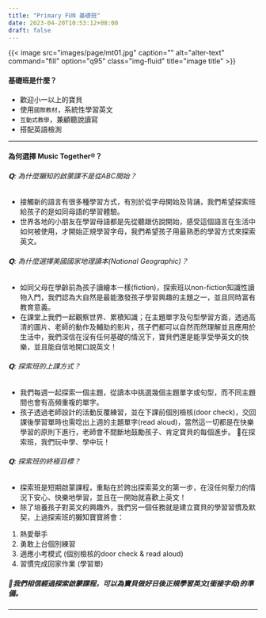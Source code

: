 ```yaml
---
title: "Primary FUN 基礎班"
date: 2023-04-20T10:53:12+08:00
draft: false
---
```


{{< image src="images/page/mt01.jpg" caption="" alt="alter-text" command="fill" option="q95" class="img-fluid" title="image title" >}}

#### 基礎班是什麼？
* 歡迎小一以上的寶貝
* 使用`國際教材`，系統性學習英文
* `互動式教學`，兼顧聽說讀寫
* 搭配英語檢測

---

#### 為何選擇 Music Together®？
###### 𝗤: 為什麼獺知的啟蒙課不是從ABC開始？
* 接觸新的語言有很多種學習方式，有別於從字母開始及背誦，我們希望探索班給孩子的是如同母語的學習體驗。
* 世界各地的小朋友在學習母語都是先從聽跟仿說開始，感受這個語言在生活中如何被使用，才開始正規學習字母，我們希望孩子用最熟悉的學習方式來探索英文。

###### 𝗤: 為什麼選擇美國國家地理讀本(National Geographic)？
* 如同父母在學齡前為孩子讀繪本一樣(fiction)，探索班以non-fiction知識性讀物入門，我們認為大自然是最能激發孩子學習興趣的主題之一，並且同時富有教育意義。
* 在課堂上我們一起觀察世界、累積知識；在主題單字及句型學習方面，透過高清的圖片、老師的動作及輔助的影片，孩子們都可以自然而然理解並且應用於生活中，我們深信在沒有任何基礎的情況下，寶貝們還是能享受學英文的快樂，並且能自信地開口說英文！

###### 𝗤: 探索班的上課方式？
* 我們每週一起探索一個主題，從讀本中挑選幾個主題單字或句型，而不同主題間也會有高頻重複的單字。
* 孩子透過老師設計的活動反覆練習，並在下課前個別檢核(door check)，交回課後學習單時也需唸出上週的主題單字(read aloud)，當然這一切都是在快樂學習的原則下進行，老師會不間斷地鼓勵孩子、肯定寶貝的每個進步。
🔸在探索班，我們玩中學、學中玩！

###### 𝗤: 探索班的終極目標？
* 探索班是短期啟蒙課程，重點在於跨出探索英文的第一步，在沒任何壓力的情況下安心、快樂地學習，並且在一開始就喜歡上英文！
* 除了培養孩子對英文的興趣外，我們另一個任務就是建立寶貝的學習習慣及默契，上過探索班的獺知寶寶將會：
1. 熱愛舉手
2. 勇敢上台個別練習
3. 適應小考模式 (個別檢核的door check & read aloud)
4. 習慣完成回家作業 (學習單)

##### 🙌我們相信經過探索啟蒙課程，可以為寶貝做好日後正規學習英文(銜接字母)的準備。

---